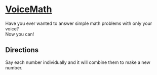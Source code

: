 # [VoiceMath](https://ajwurts.github.io/VoiceMath)
Have you ever wanted to answer simple math problems with only your voice?   
Now you can! 

## Directions
Say each number individually and it will combine them to make a new number.
